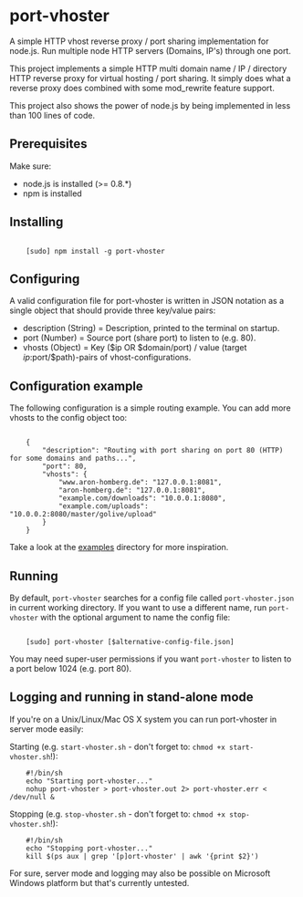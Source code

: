 port-vhoster
==========

A simple HTTP vhost reverse proxy / port sharing implementation for node.js. Run multiple node HTTP servers (Domains, IP's) through one port.

This project implements a simple HTTP multi domain name / IP / directory HTTP reverse proxy for virtual hosting / port sharing.
It simply does what a reverse proxy does combined with some mod_rewrite feature support.

This project also shows the power of node.js by being implemented in less than 100 lines of code.

## Prerequisites

Make sure:
- node.js is installed (>= 0.8.*)
- npm is installed

## Installing

```

    [sudo] npm install -g port-vhoster

```

## Configuring

A valid configuration file for port-vhoster is written in JSON notation as a single object that should provide
three key/value pairs:

- description (String) = Description, printed to the terminal on startup.
- port        (Number) = Source port (share port) to listen to (e.g. 80).
- vhosts      (Object) = Key ($ip OR $domain/port) / value (target $ip:$port/$path)-pairs of vhost-configurations.

## Configuration example

The following configuration is a simple routing example. You can add more vhosts to the config object too:

```

    {
        "description": "Routing with port sharing on port 80 (HTTP) for some domains and paths...",
        "port": 80,
        "vhosts": {
            "www.aron-homberg.de": "127.0.0.1:8081",
            "aron-homberg.de": "127.0.0.1:8081",
            "example.com/downloads": "10.0.0.1:8080",
            "example.com/uploads": "10.0.0.2:8080/master/golive/upload"
        }
    }

```

Take a look at the [examples](https://github.com/kyr0/port-vhoster/tree/master/examples) directory for more inspiration.

## Running

By default, ```port-vhoster``` searches for a config file called ```port-vhoster.json``` in current working directory.
If you want to use a different name, run ```port-vhoster``` with the optional argument to name the config file:

```

    [sudo] port-vhoster [$alternative-config-file.json]

```

You may need super-user permissions if you want ```port-vhoster``` to listen to a port below 1024 (e.g. port 80).

## Logging and running in stand-alone mode

If you're on a Unix/Linux/Mac OS X system you can run port-vhoster in server mode easily:

Starting (e.g. ```start-vhoster.sh``` - don't forget to: ```chmod +x start-vhoster.sh```!):

```
    #!/bin/sh
    echo "Starting port-vhoster..."
    nohup port-vhoster > port-vhoster.out 2> port-vhoster.err < /dev/null &

```

Stopping (e.g. ```stop-vhoster.sh``` - don't forget to: ```chmod +x stop-vhoster.sh```!):

```
    #!/bin/sh
    echo "Stopping port-vhoster..."
    kill $(ps aux | grep '[p]ort-vhoster' | awk '{print $2}')

```

For sure, server mode and logging may also be possible on Microsoft Windows platform but that's currently untested.